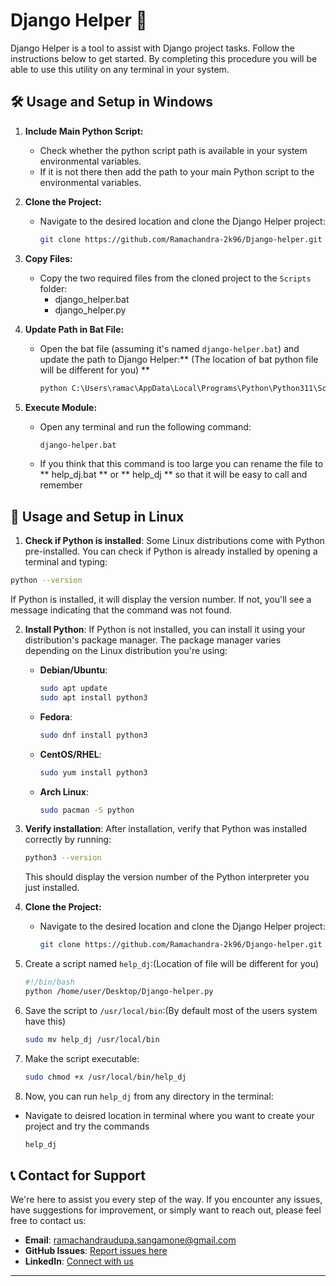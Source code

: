 # Django Helper  🚀

Django Helper is a tool to assist with Django project tasks. Follow the instructions below to get started.
By completing this procedure you will be able to use this utility on any terminal in your system. 

## 🛠️ Usage and Setup in Windows

1. **Include Main Python Script:**
   - Check whether the python script path is available in your system environmental variables.
   - If it is not there then add the path to your main Python script to the environmental variables.

2. **Clone the Project:**
   - Navigate to the desired location and clone the Django Helper project:
     ```bash
     git clone https://github.com/Ramachandra-2k96/Django-helper.git
     ```

3. **Copy Files:**
   - Copy the two required files from the cloned project to the `Scripts` folder:
     - django_helper.bat
     - django_helper.py

4. **Update Path in Bat File:**
   - Open the bat file (assuming it's named `django-helper.bat`) and update the path to Django Helper:** (The location of bat python file will be different for you) **
     ```bat
     python C:\Users\ramac\AppData\Local\Programs\Python\Python311\Scripts\django_helper.py
     ```

5. **Execute Module:**
   - Open any terminal and run the following command:
     ```bash
     django-helper.bat
     ```
   - If you think that this command is too large you can rename the file to ** help_dj.bat ** or ** help_dj ** so that it will be easy to call and remember

## 🐧 Usage and Setup in Linux
1. **Check if Python is installed**: Some Linux distributions come with Python pre-installed. You can check if Python is already installed by opening a terminal and typing:

```bash
python --version
```

If Python is installed, it will display the version number. If not, you'll see a message indicating that the command was not found.

2. **Install Python**: If Python is not installed, you can install it using your distribution's package manager. The package manager varies depending on the Linux distribution you're using:

   - **Debian/Ubuntu**:
     ```bash
     sudo apt update
     sudo apt install python3
     ```

   - **Fedora**:
     ```bash
     sudo dnf install python3
     ```

   - **CentOS/RHEL**:
     ```bash
     sudo yum install python3
     ```

   - **Arch Linux**:
     ```bash
     sudo pacman -S python
     ```

3. **Verify installation**: After installation, verify that Python was installed correctly by running:
   ```bash
   python3 --version
   ```

   This should display the version number of the Python interpreter you just installed.
4. **Clone the Project:**
   - Navigate to the desired location and clone the Django Helper project:
     ```bash
     git clone https://github.com/Ramachandra-2k96/Django-helper.git
     ```
5. Create a script named `help_dj`:(Location of file will be different for you)
   ```bash
   #!/bin/bash
   python /home/user/Desktop/Django-helper.py
   ```
6. Save the script to `/usr/local/bin`:(By default most of the users system have this)
   ```bash
   sudo mv help_dj /usr/local/bin
   ```
7. Make the script executable:
   ```bash
   sudo chmod +x /usr/local/bin/help_dj
   ```
8. Now, you can run `help_dj` from any directory in the terminal:
 - Navigate to deisred location in terminal where you want to create your project and try the commands 
   ```bash
   help_dj
   ```
## 📞 Contact for Support

We're here to assist you every step of the way. If you encounter any issues, have suggestions for improvement, or simply want to reach out, please feel free to contact us:

- **Email**: [ramachandraudupa.sangamone@gmail.com](mailto:ramachandraudupa.sangamone@gmail.com)
- **GitHub Issues**: [Report issues here](https://github.com/Ramachandra-2k96/Django-helper/issues)
- **LinkedIn**: [Connect with us](https://in.linkedin.com/in/ramachandra-udupa)

---
